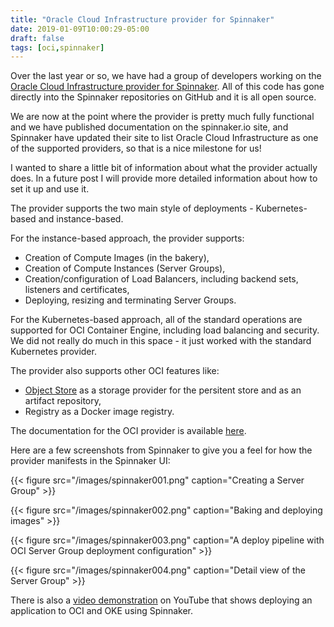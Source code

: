 ```yaml
---
title: "Oracle Cloud Infrastructure provider for Spinnaker"
date: 2019-01-09T10:00:29-05:00
draft: false
tags: [oci,spinnaker]
---
```

Over the last year or so, we have had a group of developers working on the
[Oracle Cloud Infrastructure provider for Spinnaker](https://www.spinnaker.io/setup/install/providers/oracle).
All of this code has gone directly into the Spinnaker repositories on GitHub 
and it is all open source.  

We are now at the point where the provider is pretty much fully functional 
and we have published documentation on the spinnaker.io site, and Spinnaker
have updated their site to list Oracle Cloud Infrastructure as one of the 
supported providers, so that is a nice milestone for us! 

I wanted to share a little bit of information about what the provider actually
does.  In a future post I will provide more detailed information about how
to set it up and use it. 

The provider supports the two main style of deployments - Kubernetes-based 
and instance-based. 

For the instance-based approach, the provider supports:

* Creation of Compute Images (in the bakery),
* Creation of Compute Instances (Server Groups),
* Creation/configuration of Load Balancers, including backend sets, 
  listeners and certificates, 
* Deploying, resizing and terminating Server Groups.

For the Kubernetes-based approach, all of the standard operations are supported
for OCI Container Engine, including load balancing and security.  We did not 
really do much in this space - it just worked with the standard Kubernetes 
provider.

The provider also supports other OCI features like: 

* [Object Store](https://www.spinnaker.io/setup/install/storage/oracle/)
  as a storage provider for the persitent store and 
  as an artifact repository,
* Registry as a Docker image registry.

The documentation for the OCI provider is available 
[here](https://www.spinnaker.io/reference/providers/oracle/).

Here are a few screenshots from Spinnaker to give you a feel for how the 
provider manifests in the Spinnaker UI:

{{< figure src="/images/spinnaker001.png" caption="Creating a Server Group" >}}

{{< figure src="/images/spinnaker002.png" caption="Baking and deploying images" >}}

{{< figure src="/images/spinnaker003.png" caption="A deploy pipeline with OCI Server Group deployment configuration" >}}

{{< figure src="/images/spinnaker004.png" caption="Detail view of the Server Group" >}}

There is also a [video demonstration](https://www.youtube.com/watch?v=IoLllqbj6ZE)
on YouTube that shows deploying an application to OCI and OKE using Spinnaker.

